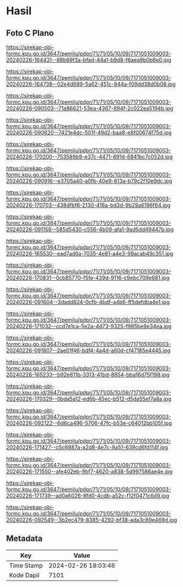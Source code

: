 # Hasil

## Foto C Plano

https://sirekap-obj-formc.kpu.go.id/3647/pemilu/pdpr/71/71/05/10/09/7171051009003-20240226-164431--88b69f3a-bfad-44a1-b9d8-f6aea9b0b6e0.jpg

https://sirekap-obj-formc.kpu.go.id/3647/pemilu/pdpr/71/71/05/10/09/7171051009003-20240226-164738--02e4d689-5a62-451c-844a-f09dd38d0b08.jpg

https://sirekap-obj-formc.kpu.go.id/3647/pemilu/pdpr/71/71/05/10/09/7171051009003-20240226-090503--71a86621-53ea-4367-894f-2c022ea5194b.jpg

https://sirekap-obj-formc.kpu.go.id/3647/pemilu/pdpr/71/71/05/10/09/7171051009003-20240226-090620--7421e4dc-501f-49d2-baa8-e8f00674f75d.jpg

https://sirekap-obj-formc.kpu.go.id/3647/pemilu/pdpr/71/71/05/10/09/7171051009003-20240226-170200--753589b9-e37c-4471-891d-6841bc7c052d.jpg

https://sirekap-obj-formc.kpu.go.id/3647/pemilu/pdpr/71/71/05/10/09/7171051009003-20240226-090916--e3705a40-a0fb-40e9-813a-b79c2f10e9dc.jpg

https://sirekap-obj-formc.kpu.go.id/3647/pemilu/pdpr/71/71/05/10/09/7171051009003-20240226-170703--438dfbf6-2130-416a-bd3d-9b29a6196f64.jpg

https://sirekap-obj-formc.kpu.go.id/3647/pemilu/pdpr/71/71/05/10/09/7171051009003-20240226-091158--585d5430-c556-4b09-afa1-9ad5dd49447b.jpg

https://sirekap-obj-formc.kpu.go.id/3647/pemilu/pdpr/71/71/05/10/09/7171051009003-20240226-165530--ead7ad6a-7035-4e81-a4e3-99acab49c351.jpg

https://sirekap-obj-formc.kpu.go.id/3647/pemilu/pdpr/71/71/05/10/09/7171051009003-20240226-170831--0cb85770-f5fe-439d-9116-c9ebc709e681.jpg

https://sirekap-obj-formc.kpu.go.id/3647/pemilu/pdpr/71/71/05/10/09/7171051009003-20240226-091604--3dadd824-0cfb-4bdf-a4b6-ff5defdba4e1.jpg

https://sirekap-obj-formc.kpu.go.id/3647/pemilu/pdpr/71/71/05/10/09/7171051009003-20240226-171032--ccd7e1ca-5e2a-4d73-9325-f985be8e34ea.jpg

https://sirekap-obj-formc.kpu.go.id/3647/pemilu/pdpr/71/71/05/10/09/7171051009003-20240226-091807--2ae01f46-bdf4-4a4d-a60d-cf47185e4445.jpg

https://sirekap-obj-formc.kpu.go.id/3647/pemilu/pdpr/71/71/05/10/09/7171051009003-20240226-165233--b92e811b-3313-41bd-8854-bba16d75f198.jpg

https://sirekap-obj-formc.kpu.go.id/3647/pemilu/pdpr/71/71/05/10/09/7171051009003-20240226-170329--0bda5a12-ed6b-45ec-b512-d5da55ef7a8a.jpg

https://sirekap-obj-formc.kpu.go.id/3647/pemilu/pdpr/71/71/05/10/09/7171051009003-20240226-092122--6d6ca496-5706-47fc-b53e-c64012bb105f.jpg

https://sirekap-obj-formc.kpu.go.id/3647/pemilu/pdpr/71/71/05/10/09/7171051009003-20240226-171427--c5c6887a-a2d8-4e7c-9a51-639cd6fd114f.jpg

https://sirekap-obj-formc.kpu.go.id/3647/pemilu/pdpr/71/71/05/10/09/7171051009003-20240226-171550--afe402eb-9bf7-4620-a838-5d997586ae4e.jpg

https://sirekap-obj-formc.kpu.go.id/3647/pemilu/pdpr/71/71/05/10/09/7171051009003-20240226-171739--ad0a6026-8fd0-4cdb-a52c-f12f0471c6d9.jpg

https://sirekap-obj-formc.kpu.go.id/3647/pemilu/pdpr/71/71/05/10/09/7171051009003-20240226-092549--3b2ec479-8385-4292-bf38-ada3c89e469d.jpg


## Metadata

| Key        | Value               |
| ---------- | ------------------- |
| Time Stamp | 2024-02-26 18:03:46 |
| Kode Dapil | 7101                |



